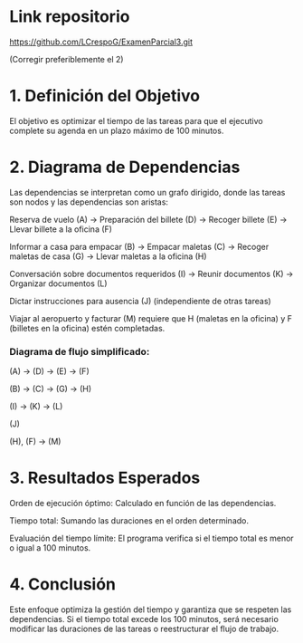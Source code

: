 # Link repositorio
https://github.com/LCrespoG/ExamenParcial3.git

(Corregir preferiblemente el 2)

# 1. Definición del Objetivo
El objetivo es optimizar el tiempo de las tareas para que el ejecutivo complete su agenda en un plazo máximo de 100 minutos.

# 2. Diagrama de Dependencias
Las dependencias se interpretan como un grafo dirigido, donde las tareas son nodos y las dependencias son aristas:

Reserva de vuelo (A) → Preparación del billete (D) → Recoger billete (E) → Llevar billete a la oficina (F)

Informar a casa para empacar (B) → Empacar maletas (C) → Recoger maletas de casa (G) → Llevar maletas a la oficina (H)

Conversación sobre documentos requeridos (I) → Reunir documentos (K) → Organizar documentos (L)

Dictar instrucciones para ausencia (J) (independiente de otras tareas)

Viajar al aeropuerto y facturar (M) requiere que H (maletas en la oficina) y F (billetes en la oficina) estén completadas.

### Diagrama de flujo simplificado:


(A) → (D) → (E) → (F)

(B) → (C) → (G) → (H)

(I) → (K) → (L)

(J)

(H), (F) → (M)


# 3. Resultados Esperados
Orden de ejecución óptimo: Calculado en función de las dependencias.

Tiempo total: Sumando las duraciones en el orden determinado.

Evaluación del tiempo límite: El programa verifica si el tiempo total es menor o igual a 100 minutos.
# 4. Conclusión
Este enfoque optimiza la gestión del tiempo y garantiza que se respeten las dependencias. Si el tiempo total excede los 100 minutos, será necesario modificar las duraciones de las tareas o reestructurar el flujo de trabajo.

